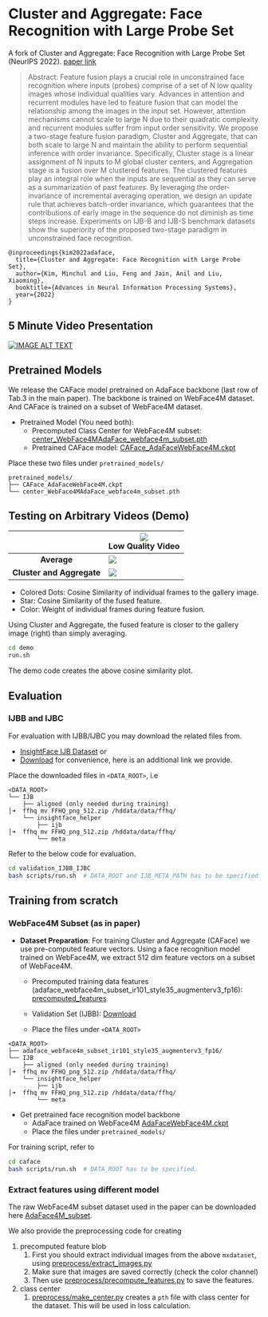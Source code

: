 # Cluster and Aggregate: Face Recognition with Large Probe Set

A fork of Cluster and Aggregate: Face Recognition with Large Probe Set (NeurIPS 2022).
[paper link](https://arxiv.org/abs/2210.10864)

> Abstract: Feature fusion plays a crucial role in unconstrained face recognition where inputs
(probes) comprise of a set of N low quality images whose individual qualities
vary. Advances in attention and recurrent modules have led to feature fusion that
can model the relationship among the images in the input set. However, attention
mechanisms cannot scale to large N due to their quadratic complexity and recurrent
modules suffer from input order sensitivity. We propose a two-stage feature fusion
paradigm, Cluster and Aggregate, that can both scale to large N and maintain
the ability to perform sequential inference with order invariance. Specifically,
Cluster stage is a linear assignment of N inputs to M global cluster centers, and
Aggregation stage is a fusion over M clustered features. The clustered features play
an integral role when the inputs are sequential as they can serve as a summarization
of past features. By leveraging the order-invariance of incremental averaging
operation, we design an update rule that achieves batch-order invariance, which
guarantees that the contributions of early image in the sequence do not diminish as
time steps increase. Experiments on IJB-B and IJB-S benchmark datasets show the
superiority of the proposed two-stage paradigm in unconstrained face recognition.

```angular2html
@inproceedings{kim2022adaface,
  title={Cluster and Aggregate: Face Recognition with Large Probe Set},
  author={Kim, Minchul and Liu, Feng and Jain, Anil and Liu, Xiaoming},
  booktitle={Advances in Neural Information Processing Systems},
  year={2022}
}
```

## 5 Minute Video Presentation

[![IMAGE ALT TEXT](assets/video_thumbnail.png)](https://youtube.com/watch?v=BH0Ikdw7Chc)

## Pretrained Models

We release the CAFace model pretrained on AdaFace backbone (last row of Tab.3 in the main paper).
The backbone is trained on WebFace4M dataset.
And CAFace is trained on a subset of WebFace4M dataset.

- Pretrained Model (You need both):
    - Precomputed Class Center for WebFace4M subset: [center_WebFace4MAdaFace_webface4m_subset.pth](https://drive.google.com/file/d/1WmiWjLSsfQU2PTwQAvnrep9u6Jfvd3tR/view?usp=share_link)
    - Pretrained CAFace model:  [CAFace_AdaFaceWebFace4M.ckpt](https://drive.google.com/file/d/1a-nrXcX_h8sLQiTD_mGvmKAG58gE9Oi5/view?usp=share_link)

Place these two files under `pretrained_models/`

```log
pretrained_models/
├── CAFace_AdaFaceWebFace4M.ckpt
└── center_WebFace4MAdaFace_webface4m_subset.pth
```

## Testing on Arbitrary Videos (Demo)

|                           | <img src="assets/probe.gif" />  <center>Low Quality Video</center> |
| :-----------------------: | ------------------------------------------------------------------ |
|        **Average**        | <img src="assets/average.png" />                                   |
| **Cluster and Aggregate** | <img src="assets/cluster_and_aggregate.png" />                     |

- Colored Dots: Cosine Similarity of individual frames to the gallery image.
- Star: Cosine Similarity of the fused feature.
- Color: Weight of individual frames during feature fusion.

Using Cluster and Aggregate, the fused feature is closer to the gallery image (right) than simply averaging.

```bash
cd demo
run.sh
```

The demo code creates the above cosine similarity plot.

## Evaluation

### IJBB and IJBC

For evaluation with IJBB/IJBC you may download the related files from.

- [InsightFace IJB Dataset](https://github.com/deepinsight/insightface/tree/master/recognition/_evaluation_/ijb) or
- [Download](https://forms.gle/7zURRo2tca96ZKyf6) for convenience, here is an additional link we provide.

Place the downloaded files in `<DATA_ROOT>`, i.e

```log
<DATA_ROOT>
└── IJB
    ├── aligned (only needed during training)                                                                                                                      │➜  ffhq mv FFHQ_png_512.zip /hddata/data/ffhq/
    └── insightface_helper
        ├── ijb                                                                                                                             │➜  ffhq mv FFHQ_png_512.zip /hddata/data/ffhq/
        └── meta
```

Refer to the below code for evaluation.

```bash
cd validation_IJBB_IJBC
bash scripts/run.sh  # DATA_ROOT and IJB_META_PATH has to be specified.
```

## Training from scratch

### WebFace4M Subset (as in paper)

- **Dataset Preparation**: For training Cluster and Aggregate (CAFace) we use pre-computed feature vectors.
Using a face recognition model trained on WebFace4M, we extract 512 dim feature vectors on a subset of WebFace4M.
    - Precomputed training data features (adaface_webface4m_subset_ir101_style35_augmenterv3_fp16): [precomputed_features](https://drive.google.com/file/d/1U615roLaCGYAmcWRVOJWO1jk6e8Oo3sA/view?usp=share_link)
    - Validation Set (IJBB): [Download](https://forms.gle/7zURRo2tca96ZKyf6)

    - Place the files under `<DATA_ROOT>`

```log
<DATA_ROOT>
├── adaface_webface4m_subset_ir101_style35_augmenterv3_fp16/
└── IJB
    ├── aligned (only needed during training)                                                                                                                      │➜  ffhq mv FFHQ_png_512.zip /hddata/data/ffhq/
    └── insightface_helper
        ├── ijb                                                                                                                             │➜  ffhq mv FFHQ_png_512.zip /hddata/data/ffhq/
        └── meta
```

- Get pretrained face recognition model backbone
    - AdaFace trained on WebFace4M [AdaFaceWebFace4M.ckpt](https://drive.google.com/file/d/19AfGaGZjDqwPQR00kck0GBknePmQOFnU/view?usp=share_link)
    - Place the files under `pretrained_models/`

For training script, refer to

```bash
cd caface
bash scripts/run.sh  # DATA_ROOT has to be specified.
```

### Extract features using different model

The raw WebFace4M subset dataset used in the paper can be downloaded here [AdaFace4M_subset](https://drive.google.com/file/d/1LuhyxoTdMoVTsrlmZ5_F26Oia3bXsIpu/view?usp=share_link).

We also provide the preprocessing code for creating

1. precomputed feature blob
   1. First you should extract individual images from the above `mxdataset`, using [preprocess/extract_images.py](./preprocess/extract_images.py)
   2. Make sure that images are saved correctly (check the color channel)
   3. Then use [preprocess/precompute_features.py](./preprocess/precompute_features.py) to save the features.
2. class center
   1. [preprocess/make_center.py](./preprocess/make_center.py) creates a `pth` file with class center for the dataset. This will be used in loss calculation.
